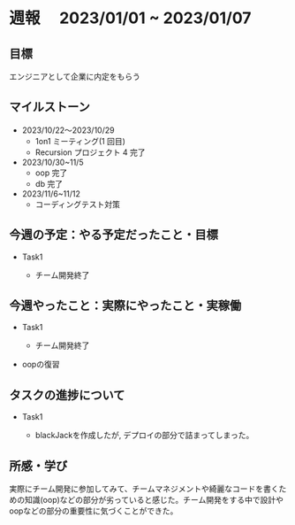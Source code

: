 # 週報　 2023/01/01 ~ 2023/01/07

## 目標

エンジニアとして企業に内定をもらう

## マイルストーン

- 2023/10/22〜2023/10/29
  - 1on1 ミーティング(1 回目)
  - Recursion プロジェクト 4 完了
- 2023/10/30~11/5
  - oop 完了
  - db 完了
- 2023/11/6~11/12
  - コーディングテスト対策

## 今週の予定：やる予定だったこと・目標

- Task1

  - チーム開発終了

## 今週やったこと：実際にやったこと・実稼働

- Task1

  - チーム開発終了

- oopの復習

## タスクの進捗について

- Task1

  - blackJackを作成したが, デプロイの部分で詰まってしまった。

## 所感・学び
実際にチーム開発に参加してみて、チームマネジメントや綺麗なコードを書くための知識(oop)などの部分が劣っていると感じた。チーム開発をする中で設計やoopなどの部分の重要性に気づくことができた。


